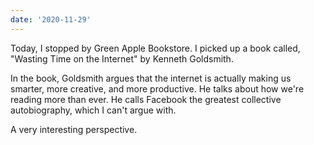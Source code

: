 ```yaml
---
date: '2020-11-29'
---
```


Today, I stopped by Green Apple Bookstore. I picked up a book called, "Wasting Time
on the Internet" by Kenneth Goldsmith.

In the book, Goldsmith argues that the internet is actually making us smarter, more
creative, and more productive. He talks about how we're reading more than ever. He
calls Facebook the greatest collective autobiography, which I can't argue with.

A very interesting perspective.

